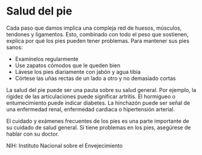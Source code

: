 Salud del pie
=============


Cada paso que damos implica una compleja red de huesos, músculos, tendones y ligamentos. Esto, combinado con todo el peso que sostienen, explica por qué los pies pueden tener problemas. Para mantener sus pies sanos:


* Examínelos regularmente
* Use zapatos cómodos que le queden bien
* Lávese los pies diariamente con jabón y agua tibia
* Córtese las uñas rectas de un lado a otro y no demasiado cortas


La salud del pie puede ser una pauta sobre su salud general. Por ejemplo, la rigidez de las articulaciones puede significar artritis. El hormigueo o entumecimiento puede indicar diabetes. La hinchazón puede ser señal de una enfermedad renal, enfermedad cardiaca o hipertensión arterial. 


El cuidado y exámenes frecuentes de los pies es una parte importante de su cuidado de salud general. Si tiene problemas en los pies, asegúrese de hablar con su doctor. 


NIH: Instituto Nacional sobre el Envejecimiento

